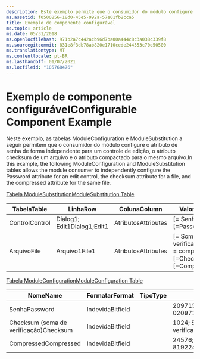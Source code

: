 ```yaml
---
description: Este exemplo permite que o consumidor do módulo configure de forma independente um controle de edição, o atributo checksum e o atributo compactado.
ms.assetid: f0500856-18d0-45e5-992a-57e01fb2cca5
title: Exemplo de componente configurável
ms.topic: article
ms.date: 05/31/2018
ms.openlocfilehash: 971b2a7c442acb96d7ba00a444c8c3a038c339f8
ms.sourcegitcommit: 831e8f3db78ab820e1710cede244553c70e50500
ms.translationtype: MT
ms.contentlocale: pt-BR
ms.lasthandoff: 01/07/2021
ms.locfileid: "105768476"
---
```

# <a name="configurable-component-example"></a><span data-ttu-id="0033f-103">Exemplo de componente configurável</span><span class="sxs-lookup"><span data-stu-id="0033f-103">Configurable Component Example</span></span>

<span data-ttu-id="0033f-104">Neste exemplo, as tabelas ModuleConfiguration e ModuleSubstitution a seguir permitem que o consumidor do módulo configure o atributo de senha de forma independente para um controle de edição, o atributo checksum de um arquivo e o atributo compactado para o mesmo arquivo.</span><span class="sxs-lookup"><span data-stu-id="0033f-104">In this example, the following ModuleConfiguration and ModuleSubstitution tables allows the module consumer to independently configure the Password attribute for an edit control, the checksum attribute for a file, and the compressed attribute for the same file.</span></span>

[<span data-ttu-id="0033f-105">Tabela ModuleSubstitution</span><span class="sxs-lookup"><span data-stu-id="0033f-105">ModuleSubstitution Table</span></span>](modulesubstitution-table.md)



| <span data-ttu-id="0033f-106">Tabela</span><span class="sxs-lookup"><span data-stu-id="0033f-106">Table</span></span>   | <span data-ttu-id="0033f-107">Linha</span><span class="sxs-lookup"><span data-stu-id="0033f-107">Row</span></span>           | <span data-ttu-id="0033f-108">Coluna</span><span class="sxs-lookup"><span data-stu-id="0033f-108">Column</span></span>     | <span data-ttu-id="0033f-109">Valor</span><span class="sxs-lookup"><span data-stu-id="0033f-109">Value</span></span>                        |
|---------|---------------|------------|------------------------------|
| <span data-ttu-id="0033f-110">Control</span><span class="sxs-lookup"><span data-stu-id="0033f-110">Control</span></span> | <span data-ttu-id="0033f-111">Dialog1; Edit1</span><span class="sxs-lookup"><span data-stu-id="0033f-111">Dialog1;Edit1</span></span> | <span data-ttu-id="0033f-112">Atributos</span><span class="sxs-lookup"><span data-stu-id="0033f-112">Attributes</span></span> | <span data-ttu-id="0033f-113">\[= Senha\]</span><span class="sxs-lookup"><span data-stu-id="0033f-113">\[=Password\]</span></span>                |
| <span data-ttu-id="0033f-114">Arquivo</span><span class="sxs-lookup"><span data-stu-id="0033f-114">File</span></span>    | <span data-ttu-id="0033f-115">Arquivo1</span><span class="sxs-lookup"><span data-stu-id="0033f-115">File1</span></span>         | <span data-ttu-id="0033f-116">Atributos</span><span class="sxs-lookup"><span data-stu-id="0033f-116">Attributes</span></span> | <span data-ttu-id="0033f-117">\[= Soma de verificação \] \[ = compactado\]</span><span class="sxs-lookup"><span data-stu-id="0033f-117">\[=Checksum\]\[=Compressed\]</span></span> |



 

[<span data-ttu-id="0033f-118">Tabela ModuleConfiguration</span><span class="sxs-lookup"><span data-stu-id="0033f-118">ModuleConfiguration Table</span></span>](moduleconfiguration-table.md)



| <span data-ttu-id="0033f-119">Nome</span><span class="sxs-lookup"><span data-stu-id="0033f-119">Name</span></span>       | <span data-ttu-id="0033f-120">Formatar</span><span class="sxs-lookup"><span data-stu-id="0033f-120">Format</span></span>   | <span data-ttu-id="0033f-121">Tipo</span><span class="sxs-lookup"><span data-stu-id="0033f-121">Type</span></span> | <span data-ttu-id="0033f-122">ContextData</span><span class="sxs-lookup"><span data-stu-id="0033f-122">ContextData</span></span>                              | <span data-ttu-id="0033f-123">DefaultValue</span><span class="sxs-lookup"><span data-stu-id="0033f-123">DefaultValue</span></span> | <span data-ttu-id="0033f-124">Atributos</span><span class="sxs-lookup"><span data-stu-id="0033f-124">Attributes</span></span> | <span data-ttu-id="0033f-125">DisplayName</span><span class="sxs-lookup"><span data-stu-id="0033f-125">DisplayName</span></span> | <span data-ttu-id="0033f-126">Descrição</span><span class="sxs-lookup"><span data-stu-id="0033f-126">Description</span></span> |
|------------|----------|------|------------------------------------------|--------------|------------|-------------|-------------|
| <span data-ttu-id="0033f-127">Senha</span><span class="sxs-lookup"><span data-stu-id="0033f-127">Password</span></span>   | <span data-ttu-id="0033f-128">Indevida</span><span class="sxs-lookup"><span data-stu-id="0033f-128">Bitfield</span></span> |      | <span data-ttu-id="0033f-129">2097152; True = 2097152; Falso = 0</span><span class="sxs-lookup"><span data-stu-id="0033f-129">2097152;True=2097152;False=0</span></span>             | <span data-ttu-id="0033f-130">0</span><span class="sxs-lookup"><span data-stu-id="0033f-130">0</span></span>            | <span data-ttu-id="0033f-131">0</span><span class="sxs-lookup"><span data-stu-id="0033f-131">0</span></span>          |             |             |
| <span data-ttu-id="0033f-132">Checksum (soma de verificação)</span><span class="sxs-lookup"><span data-stu-id="0033f-132">Checksum</span></span>   | <span data-ttu-id="0033f-133">Indevida</span><span class="sxs-lookup"><span data-stu-id="0033f-133">Bitfield</span></span> |      | <span data-ttu-id="0033f-134">1024; Soma de verificação = 1024; Nenhuma soma de verificação = 0</span><span class="sxs-lookup"><span data-stu-id="0033f-134">1024;Checksum=1024;No Checksum=0</span></span>         | <span data-ttu-id="0033f-135">0</span><span class="sxs-lookup"><span data-stu-id="0033f-135">0</span></span>            | <span data-ttu-id="0033f-136">0</span><span class="sxs-lookup"><span data-stu-id="0033f-136">0</span></span>          |             |             |
| <span data-ttu-id="0033f-137">Compressed</span><span class="sxs-lookup"><span data-stu-id="0033f-137">Compressed</span></span> | <span data-ttu-id="0033f-138">Indevida</span><span class="sxs-lookup"><span data-stu-id="0033f-138">Bitfield</span></span> |      | <span data-ttu-id="0033f-139">24576; Compactado = 16384; Não compactado = 8192</span><span class="sxs-lookup"><span data-stu-id="0033f-139">24576;Compressed=16384;Uncompressed=8192</span></span> | <span data-ttu-id="0033f-140">8192</span><span class="sxs-lookup"><span data-stu-id="0033f-140">8192</span></span>         | <span data-ttu-id="0033f-141">0</span><span class="sxs-lookup"><span data-stu-id="0033f-141">0</span></span>          |             |             |



 

 

 



